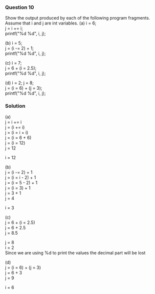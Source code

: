 ### Question 10

Show the output produced by each of the following program fragments. Assume that i and j are int variables.
(a) i = 6;  
j = i += i;  
printf("%d %d", i, j);

(b) i = 5;  
j = (i -= 2) + 1;  
printf("%d %d", i, j);

(c) i = 7;  
j = 6 + (i = 2.5);  
printf("%d %d", i, j);

(d) i = 2; j = 8;  
j = (i = 6) + (j = 3);  
printf("%d %d", i, j);

### Solution

(a)  
j = i += i  
j = (i += i)  
j = (i = i + i)  
j = (i = 6 + 6)  
j = (i = 12)  
j = 12

i = 12

(b)  
j = (i -= 2) + 1  
j = (i = i - 2) + 1  
j = (i = 5 - 2) + 1  
j = (i = 3) + 1  
j = 3 + 1  
j = 4

i = 3

(c)  
j = 6 + (i = 2.5)  
j = 6 + 2.5  
j = 8.5

j = 8  
i = 2  
Since we are using %d to print the values the decimal part will be lost

(d)  
j = (i = 6) + (j = 3)  
j = 6 + 3  
j = 9

i = 6
